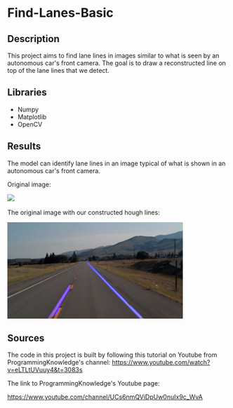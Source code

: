 # Find-Lanes-Basic

## Description
This project aims to find lane lines in images similar to what is seen by an autonomous car's front camera. The goal is to draw a reconstructed line on top of the lane lines that we detect.

## Libraries
* Numpy
* Matplotlib
* OpenCV

## Results

The model can identify lane lines in an image typical of what is shown in an autonomous car's front camera.

Original image:

<img src="https://github.com/rslim087a/road-image/blob/master/test_image.jpg" width="400">

The original image with our constructed hough lines:

<img src="https://github.com/arief25ramadhan/Find-Lanes-Basic/blob/master/lined_image.jpg" width="400">

## Sources

The code in this project is built by following this tutorial on Youtube from ProgrammingKnowledge's channel:
https://www.youtube.com/watch?v=eLTLtUVuuy4&t=3083s

The link to ProgrammingKnowledge's Youtube page:

https://www.youtube.com/channel/UCs6nmQViDpUw0nuIx9c_WvA
